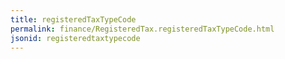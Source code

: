 ```yaml
---
title: registeredTaxTypeCode
permalink: finance/RegisteredTax.registeredTaxTypeCode.html
jsonid: registeredtaxtypecode
---
```

